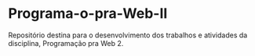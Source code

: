 # Programa-o-pra-Web-II
Repositório destina para o desenvolvimento dos trabalhos e atividades da disciplina, Programação pra Web 2.
